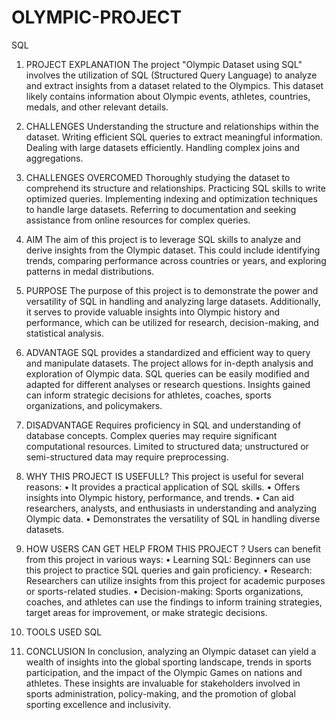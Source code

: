 # OLYMPIC-PROJECT
SQL
1.	PROJECT EXPLANATION
The project "Olympic Dataset using SQL" involves the utilization of SQL (Structured Query Language) to analyze and extract insights from a dataset related to the Olympics. This dataset likely contains information about Olympic events, athletes, countries, medals, and other relevant details.
2.	CHALLENGES
Understanding the structure and relationships within the dataset.
Writing efficient SQL queries to extract meaningful information.
Dealing with large datasets efficiently.
Handling complex joins and aggregations.

3.	CHALLENGES OVERCOMED
Thoroughly studying the dataset to comprehend its structure and relationships.
Practicing SQL skills to write optimized queries.
Implementing indexing and optimization techniques to handle large datasets.
Referring to documentation and seeking assistance from online resources for complex queries.

4.	AIM 
The aim of this project is to leverage SQL skills to analyze and derive insights from the Olympic dataset. This could include identifying trends, comparing performance across countries or years, and exploring patterns in medal distributions.
5.	PURPOSE 
The purpose of this project is to demonstrate the power and versatility of SQL in handling and analyzing large datasets. Additionally, it serves to provide valuable insights into Olympic history and performance, which can be utilized for research, decision-making, and statistical analysis.
6.	ADVANTAGE
SQL provides a standardized and efficient way to query and manipulate datasets.
The project allows for in-depth analysis and exploration of Olympic data.
SQL queries can be easily modified and adapted for different analyses or research questions.
Insights gained can inform strategic decisions for athletes, coaches, sports organizations, and policymakers.

7.	DISADVANTAGE
Requires proficiency in SQL and understanding of database concepts.
Complex queries may require significant computational resources.
Limited to structured data; unstructured or semi-structured data may require preprocessing.

8.	WHY THIS PROJECT IS USEFULL?
This project is useful for several reasons:
•	It provides a practical application of SQL skills.
•	Offers insights into Olympic history, performance, and trends.
•	Can aid researchers, analysts, and enthusiasts in understanding and analyzing Olympic data.
•	Demonstrates the versatility of SQL in handling diverse datasets.

9.	HOW USERS CAN GET HELP FROM THIS PROJECT ?
Users can benefit from this project in various ways:
•	Learning SQL: Beginners can use this project to practice SQL queries and gain proficiency.
•	Research: Researchers can utilize insights from this project for academic purposes or sports-related studies.
•	Decision-making: Sports organizations, coaches, and athletes can use the findings to inform training strategies, target areas for improvement, or make strategic decisions.

10.	TOOLS USED
SQL
11.	CONCLUSION
In conclusion, analyzing an Olympic dataset can yield a wealth of insights into the global sporting landscape, trends in sports participation, and the impact of the Olympic Games on nations and athletes. These insights are invaluable for stakeholders involved in sports administration, policy-making, and the promotion of global sporting excellence and inclusivity.

